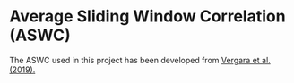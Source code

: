 # Average Sliding Window Correlation (ASWC)

The ASWC used in this project has been developed from [Vergara et al. (2019).](https://onlinelibrary.wiley.com/doi/10.1002/hbm.24509)

